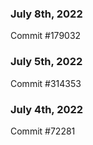 ### July 8th, 2022

Commit #179032

### July 5th, 2022

Commit #314353


### July 4th, 2022

Commit #72281

